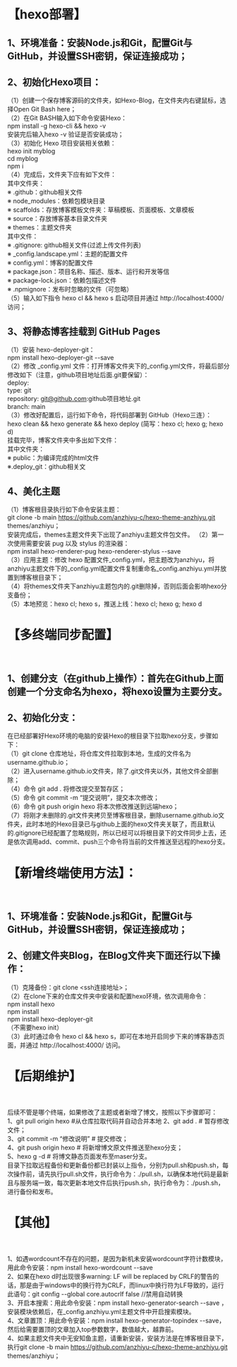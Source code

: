 # 【hexo部署】<br>
## 1、环境准备：安装Node.js和Git，配置Git与GitHub，并设置SSH密钥，保证连接成功；<br>
## 2、初始化Hexo项目：<br>
（1）创建一个保存博客源码的文件夹，如Hexo-Blog，在文件夹内右键鼠标，选择Open Git Bash here；<br>
（2）在Git BASH输入如下命令安装Hexo：<br>
npm install -g hexo-cli && hexo -v <br>
安装完后输入hexo -v 验证是否安装成功；<br>
（3）初始化 Hexo 项目安装相关依赖：<br>
     hexo init myblog <br>
     cd myblog <br>
     npm i <br>
（4）完成后，文件夹下应有如下文件：<br>
其中文件夹：<br>
※ .github：github相关文件<br>
※ node_modules：依赖包模块目录<br>
※ scaffolds：存放博客模板文件夹：草稿模板、页面模板、文章模板<br>
※ source：存放博客基本目录文件夹<br>
※ themes：主题文件夹<br>
其中文件：<br>
※ .gitignore: github相关文件(过滤上传文件列表)<br>
※ _config.landscape.yml：主题的配置文件<br>
※ config.yml：博客的配置文件<br>
※ package.json：项目名称、描述、版本、运行和开发等信<br>
※ package-lock.json：依赖包描述文件<br>
※ .npmignore：发布时忽略的文件（可忽略）<br>
（5）输入如下指令 hexo cl && hexo s 启动项目并通过 http://localhost:4000/ 访问；<br>
## 3、将静态博客挂载到 GitHub Pages<br>
（1）安装 hexo-deployer-git：<br>
npm install hexo-deployer-git --save <br>
（2）修改 _config.yml 文件：打开博客文件夹下的_config.yml文件，将最后部分修改如下（注意，github项目地址后面.git要保留）：<br>
deploy:<br>
  type: git<br>
  repository: git@github.com:github项目地址.git<br>
  branch: main<br>
（3）修改好配置后，运行如下命令，将代码部署到 GitHub（Hexo三连）：<br>
hexo clean && hexo generate && hexo deploy (简写：hexo cl; hexo g; hexo d) <br>
挂载完毕，博客文件夹中多出如下文件：<br>
其中文件夹：<br>
※ public：为编译完成的html文件<br>
※.deploy_git：github相关文
## 4、美化主题 <br>
（1）博客根目录执行如下命令安装主题：<br>
git clone -b main https://github.com/anzhiyu-c/hexo-theme-anzhiyu.git themes/anzhiyu；<br>
安装完成后，themes主题文件夹下出现了anzhiyu主题文件包文件。
（2）第一次使用需要安装 pug 以及 stylus 的渲染器：<br>
npm install hexo-renderer-pug hexo-renderer-stylus --save <br>
（3）应用主题：修改 hexo 配置文件_config.yml，把主题改为anzhiyu，将anzhiyu主题文件下的_config.yml配置文件复制重命名_config.anzhiyu.yml并放置到博客根目录下；<br>
（4）将themes文件夹下anzhiyu主题包内的.git删除掉，否则后面会影响hexo分支备份；<br>
（5）本地预览：hexo cl; hexo s，推送上线：hexo cl; hexo g; hexo d <br>
# 【多终端同步配置】 <br><br>
## 1、创建分支（在github上操作）：首先在Github上面创建一个分支命名为hexo，将hexo设置为主要分支。<br>
## 2、初始化分支：<br>
在已经部署好Hexo环境的电脑的安装Hexo的根目录下拉取hexo分支，步骤如下：<br>
（1）git clone 仓库地址，将仓库文件拉取到本地，生成的文件名为 username.github.io；<br>
（2）进入username.github.io文件夹，除了.git文件夹以外，其他文件全部删除；<br>
（4）命令 git add . 将修改提交至暂存区；<br>
（5）命令 git commit -m “提交说明”，提交本次修改；<br>
（6）命令 git push origin hexo 将本次修改推送到远端hexo；<br>
（7）将刚才未删除的.git文件夹拷贝至博客根目录，删除username.github.io文件夹，此时本地的Hexo目录已与github上面的hexo文件夹关联了，而且默认的.gitignore已经配置了忽略规则，所以已经可以将根目录下的文件同步上去，还是依次调用add、commit、push三个命令将当前的文件推送至远程的hexo分支。<br>
# 【新增终端使用方法】：<br><br>
## 1、环境准备：安装Node.js和Git，配置Git与GitHub，并设置SSH密钥，保证连接成功；<br>
## 2、创建文件夹Blog，在Blog文件夹下面还行以下操作：<br>
（1）克隆备份：git clone <ssh连接地址>；<br>
（2）在clone下来的仓库文件夹中安装和配置hexo环境，依次调用命令：<br>
npm install hexo <br>
npm install <br>
npm install hexo-deployer-git<br>
（不需要hexo init）<br>
（3）此时通过命令 hexo cl && hexo s，即可在本地开启同步下来的博客静态页面，并通过 http://localhost:4000/ 访问。<br>
# 【后期维护】<br><br>
后续不管是哪个终端，如果修改了主题或者新增了博文，按照以下步骤即可：<br>
1、git pull origin hexo    #从仓库拉取代码并自动合并本地
2、git add .    # 暂存修改文件；<br>
3、git commit -m “修改说明”    # 提交修改；<br>
4、git push origin hexo    # 将新增博文原文件推送至hexo分支；<br>
5、hexo g -d  # 将博文静态页面发布至maser分支。<br>
目录下拉取远程备份和更新备份都已封装以上指令，分别为pull.sh和push.sh，每次操作前，请先执行pull.sh文件，执行命令为：./pull.sh，以确保本地代码是最新且与服务端一致，每次更新本地文件后执行push.sh，执行命令为：./push.sh，进行备份和发布。
# 【其他】<br><br>
1、如遇wordcount不存在的问题，是因为新机未安装wordcount字符计数模块，用此命令安装：npm install hexo-wordcount --save <br>
2、如果在hexo d时出现很多warning: LF will be replaced by CRLF的警告的话，那是由于windows中的换行符为CRLF，而linux中换行符为LF导致的，运行此语句：git config --global core.autocrlf false  //禁用自动转换 <br>
3、开启本搜索：用此命令安装：npm install hexo-generator-search --save ，安装模块依赖后，在_config.anzhiyu.yml主题文件中开启搜索模块。<br>
4、文章置顶：用此命令安装：npm install hexo-generator-topindex --save，然后给需要置顶的文章加入top参数数字，数值越大，越靠前。<br>
4、如果主题文件夹中无安知鱼主题，请重新安装，安装方法是在博客根目录下，执行git clone -b main https://github.com/anzhiyu-c/hexo-theme-anzhiyu.git themes/anzhiyu；<br>
